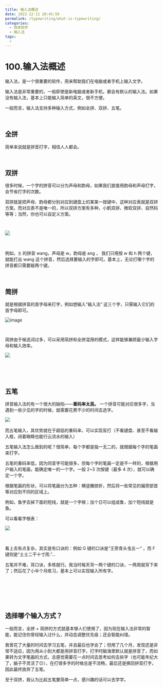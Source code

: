 ```yaml
---
title: 输入法概述
date: 2022-12-11 20:45:59
permalink: /typewriting/what-is-typewriting/
categories:
  - 效率软件
  - 输入法
tags:
  - 
---
```


# 100.输入法概述


输入法，是一个很重要的软件，用来帮助我们在电脑或者手机上输入文字。

输入法是非常重要的，一般即使是新电脑或者新手机，都会有默认的输入法。如果没有输入法，基本上只能输入简单的英文，很不方便。

一般而言，输入法支持多种输入方式，例如全拼、双拼、五笔。
‍
<!-- more -->
‍

## 全拼

简单来说就是拼音打字，相信人人都会。

‍

## 双拼

很多时候，一个字的拼音可以分为声母和韵母，如果我们直接用韵母和声母打字，会节省打字的次数。

双拼就是把声母、韵母都分别对应到键盘上的某某一按键中，这种对应表就是双拼方案。而对应表不是唯一的，所以双拼方案有多种，小鹤双拼、微软双拼、自然码等等；当然，你也可以自定义方案。

‍

​![](https://image.peterjxl.com/blog/image-20221211171123-3fm0iqg.png)​

‍

例如，`王`​ 的拼音 wang，声母是 w，韵母是 ang ， 我们只用按 w 和 h 两个键，就能打出 wang 这个拼音，然后选择要输入的字即可。基本上，无论打哪个字的拼音都只需要敲两个键。

‍

## 简拼

就是根据拼音的首字母来打字，例如想输入“输入法” 这三个字，只需输入它们的首字母即可。

​![image](https://image.peterjxl.com/blog/image-20221211175549-7rxfm7i.png)

​

简拼由于候选词过多，可以采用简拼和全拼混用的模式，这样能够兼顾最少输入字母和输入效率。

​![](https://image.peterjxl.com/blog/image-20221211175633-u8wdgg3.png)​

‍

‍

## 五笔

拼音输入法的有一个很大的缺陷——**重码率太高。** 一个拼音可能对应很多字，当遇到一些少见的字的时候，就需要花费不少的时间去选字。

​![](https://image.peterjxl.com/blog/image-20221211171643-8qpxf01.png)​

而五笔输入，其优势就在于超低的重码率，可以实现盲打（不看键盘、甚至不看输入框，闭着眼睛也能行云流水的输入）

五笔输入法怎么做到的呢？很简单，每个字都是独一无二的，就根据每个字的笔画来打字。

五笔的重码率低，因为同音字可能很多，但每个字的笔画一定是不一样的，根据用户输入的笔画，能确定唯一的一个字。一般 2~3 次按键（最多 4 次），就可以确定一个字。

根据笔画的形状，可以将笔画分为五种：横竖撇捺折，然后将一些常见的偏旁部首等对应到不同的区域上。

例如，鱼字去掉下面的短线，就是一个字根；加个日可以组成鲁，加个短线就是鱼。

可以看看字根表：

​![](https://image.peterjxl.com/blog/image-20221211172114-prtn5ng.png)​

‍

看上去有点复杂，其实是有口诀的：例如 G 键的口诀是“王旁青头戋五一” ，而 F 键则是“土士二干十寸雨.”...

五笔并不难，背口诀，多练就行。我当时每天背一两个键的口诀，一两周就背下来了；然后花了小半个月练习，基本上可以实现输入所有字。

‍

‍

‍

## 选择哪个输入方式？

一般而言，全拼 + 简拼的方式就基本够人们使用了，因为现在输入法非常的智能，能记住你曾经输入过什么，并动态调整优先级；还会智能纠错。

我曾花了大量的时间去学习五笔，并且最后也学会了；但用了几个月，发现还是非常不适应，因为用从小到大都是用拼音打字，打字时脑海里默认就是拼音了，而如果转为文字笔画的方式，总感觉需要花一点时间去思考如何去拆字（也可能年纪大了，脑子不灵活了😐），在打很多字的时候总是不流畅，最后还是换回拼音打字，因此最终放弃了五笔。

至于双拼，我认为比起五笔要简单一点，感兴趣的话可以去学学。
